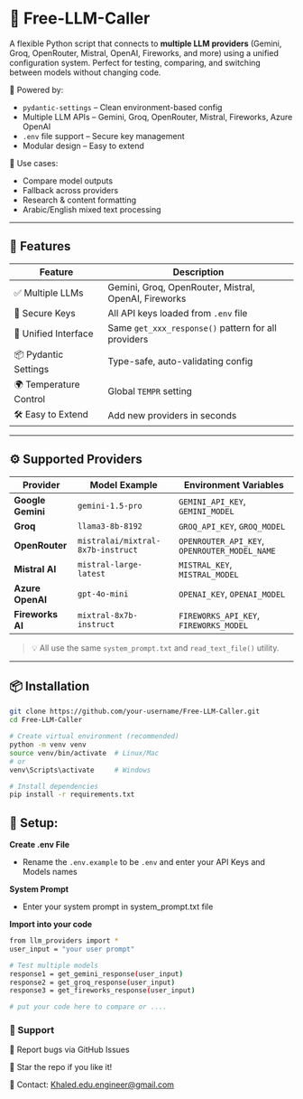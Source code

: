 # 🔗 Free-LLM-Caller

A flexible Python script that connects to **multiple LLM providers** (Gemini, Groq, OpenRouter, Mistral, OpenAI, Fireworks, and more) using a unified configuration system. Perfect for testing, comparing, and switching between models without changing code.

🔧 Powered by:
- `pydantic-settings` – Clean environment-based config
- Multiple LLM APIs – Gemini, Groq, OpenRouter, Mistral, Fireworks, Azure OpenAI
- `.env` file support – Secure key management
- Modular design – Easy to extend

🚀 Use cases:
- Compare model outputs
- Fallback across providers
- Research & content formatting
- Arabic/English mixed text processing

---

## 🧰 Features

| Feature | Description |
|-------|-------------|
| ✅ Multiple LLMs | Gemini, Groq, OpenRouter, Mistral, OpenAI, Fireworks |
| 🔐 Secure Keys | All API keys loaded from `.env` file |
| 🧩 Unified Interface | Same `get_xxx_response()` pattern for all providers |
| 📦 Pydantic Settings | Type-safe, auto-validating config |
| 🌍 Temperature Control | Global `TEMPR` setting |
| 🛠️ Easy to Extend | Add new providers in seconds |

---

## ⚙️ Supported Providers

| Provider | Model Example | Environment Variables |
|--------|----------------|------------------------|
| **Google Gemini** | `gemini-1.5-pro` | `GEMINI_API_KEY`, `GEMINI_MODEL` |
| **Groq** | `llama3-8b-8192` | `GROQ_API_KEY`, `GROQ_MODEL` |
| **OpenRouter** | `mistralai/mixtral-8x7b-instruct` | `OPENROUTER_API_KEY`, `OPENROUTER_MODEL_NAME` |
| **Mistral AI** | `mistral-large-latest` | `MISTRAL_KEY`, `MISTRAL_MODEL` |
| **Azure OpenAI** | `gpt-4o-mini` | `OPENAI_KEY`, `OPENAI_MODEL` |
| **Fireworks AI** | `mixtral-8x7b-instruct` | `FIREWORKS_API_KEY`, `FIREWORKS_MODEL` |

> 💡 All use the same `system_prompt.txt` and `read_text_file()` utility.

---

## 📦 Installation

```bash
git clone https://github.com/your-username/Free-LLM-Caller.git
cd Free-LLM-Caller

# Create virtual environment (recommended)
python -m venv venv
source venv/bin/activate  # Linux/Mac
# or
venv\Scripts\activate     # Windows

# Install dependencies
pip install -r requirements.txt
```
## 🔐 Setup: 
**Create .env File**
- Rename the ```.env.example``` to be ```.env``` and enter your API Keys and Models names<br>

**System Prompt**
- Enter your system prompt in system_prompt.txt file

**Import into your code**
```bash
from llm_providers import *
user_input = "your user prompt"

# Test multiple models
response1 = get_gemini_response(user_input)
response2 = get_groq_response(user_input)
response3 = get_fireworks_response(user_input)

# put your code here to compare or ....
```
### 🙌 Support
🐞 Report bugs via GitHub Issues<br>

🌟 Star the repo if you like it!<br>

📧 Contact: Khaled.edu.engineer@gmail.com<br>



